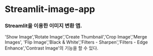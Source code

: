 # Streamlit-image-app

### Streamlit을 이용한 이미지 변환 앱.

'Show Image','Rotate Image','Create Thumbnail','Crop Image','Merge Images',
'Flip Image','Black & White','Filters - Sharpen','Filters - Edge Enhance','Contrast Image'의 기능을 할 수 있다.
